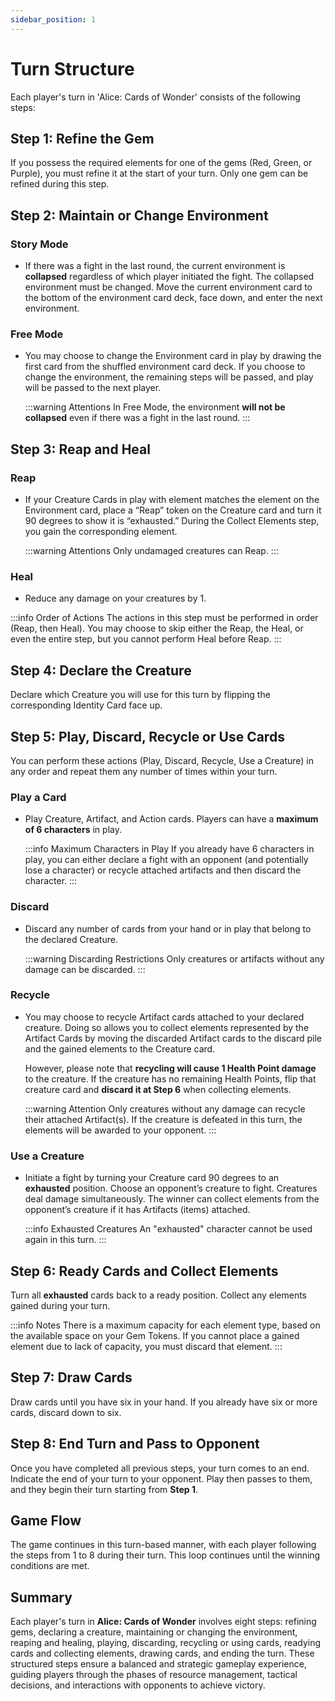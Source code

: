 ```yaml
---
sidebar_position: 1
---
```


# Turn Structure

Each player's turn in 'Alice: Cards of Wonder' consists of the following steps:

## Step 1: Refine the Gem

If you possess the required elements for one of the gems (Red, Green, or Purple), you must refine it at the start of your turn. Only one gem can be refined during this step.

## Step 2: Maintain or Change Environment

### Story Mode
- If there was a fight in the last round, the current environment is **collapsed** regardless of which player initiated the fight. The collapsed environment must be changed. Move the current environment card to the bottom of the environment card deck, face down, and enter the next environment.

### Free Mode
- You may choose to change the Environment card in play by drawing the first card from the shuffled environment card deck. If you choose to change the environment, the remaining steps will be passed, and play will be passed to the next player.

    :::warning Attentions
    In Free Mode, the environment **will not be collapsed** even if there was a fight in the last round.
    :::

## Step 3: Reap and Heal

### Reap
- If your Creature Cards in play with element matches the element on the Environment card, place a “Reap” token on the Creature card and turn it 90 degrees to show it is “exhausted.” During the Collect Elements step, you gain the corresponding element.

    :::warning Attentions
    Only undamaged creatures can Reap.
    :::

### Heal
- Reduce any damage on your creatures by 1.

:::info Order of Actions
The actions in this step must be performed in order (Reap, then Heal). You may choose to skip either the Reap, the Heal, or even the entire step, but you cannot perform Heal before Reap.
:::

## Step 4: Declare the Creature

Declare which Creature you will use for this turn by flipping the corresponding Identity Card face up. 

## Step 5: Play, Discard, Recycle or Use Cards

You can perform these actions (Play, Discard, Recycle, Use a Creature) in any order and repeat them any number of times within your turn.

### Play a Card
- Play Creature, Artifact, and Action cards. Players can have a **maximum of 6 characters** in play.

    :::info Maximum Characters in Play
    If you already have 6 characters in play, you can either declare a fight with an opponent (and potentially lose a character) or recycle attached artifacts and then discard the character. 
    :::

### Discard
- Discard any number of cards from your hand or in play that belong to the declared Creature.

    :::warning Discarding Restrictions
    Only creatures or artifacts without any damage can be discarded.
    :::

### Recycle
- You may choose to recycle Artifact cards attached to your declared creature. Doing so allows you to collect elements represented by the Artifact Cards by moving the discarded Artifact cards to the discard pile and the gained elements to the Creature card. 
  
  However, please note that **recycling will cause 1 Health Point damage** to the creature. If the creature has no remaining Health Points, flip that creature card and **discard it at Step 6** when collecting elements.

    :::warning Attention
    Only creatures without any damage can recycle their attached Artifact(s). If the creature is defeated in this turn, the elements will be awarded to your opponent.
    :::

### Use a Creature
- Initiate a fight by turning your Creature card 90 degrees to an **exhausted** position. Choose an opponent’s creature to fight. Creatures deal damage simultaneously. The winner can collect elements from the opponent’s creature if it has Artifacts (items) attached.

    :::info Exhausted Creatures
    An "exhausted" character cannot be used again in this turn.
    :::


## Step 6: Ready Cards and Collect Elements

Turn all **exhausted** cards back to a ready position. Collect any elements gained during your turn.

:::info Notes
There is a maximum capacity for each element type, based on the available space on your Gem Tokens. If you cannot place a gained element due to lack of capacity, you must discard that element.
:::

## Step 7: Draw Cards

Draw cards until you have six in your hand. If you already have six or more cards, discard down to six.

## Step 8: End Turn and Pass to Opponent

Once you have completed all previous steps, your turn comes to an end. Indicate the end of your turn to your opponent. Play then passes to them, and they begin their turn starting from **Step 1**.

## Game Flow

The game continues in this turn-based manner, with each player following the steps from 1 to 8 during their turn. This loop continues until the winning conditions are met.

## Summary
Each player's turn in **Alice: Cards of Wonder** involves eight steps: refining gems, declaring a creature, maintaining or changing the environment, reaping and healing, playing, discarding, recycling or using cards, readying cards and collecting elements, drawing cards, and ending the turn. These structured steps ensure a balanced and strategic gameplay experience, guiding players through the phases of resource management, tactical decisions, and interactions with opponents to achieve victory.
